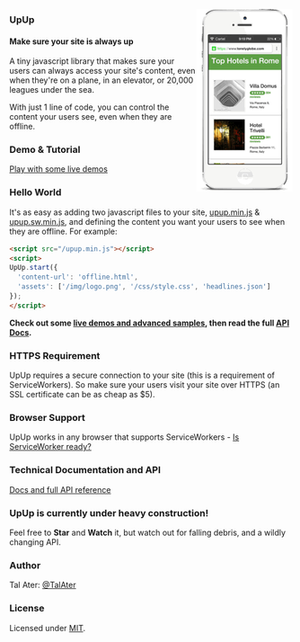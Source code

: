 <a href="https://www.talater.com/upup"><img align="right" src="demo/img/upup-readme.gif" alt="Offline-First with UpUp"></a>
### UpUp

#### Make sure your site is always up

A tiny javascript library that makes sure your users can always access your site's content, even when they're on a plane, in an elevator, or 20,000 leagues under the sea.

With just 1 line of code, you can control the content your users see, even when they are offline.

### Demo & Tutorial
[Play with some live demos](https://www.talater.com/upup)

### Hello World
It's as easy as adding two javascript files to your site, [upup.min.js](https://raw.githubusercontent.com/TalAter/UpUp/master/dist/upup.min.js) & [upup.sw.min.js](https://raw.githubusercontent.com/TalAter/UpUp/master/dist/upup.sw.min.js), and defining the content you want your users to see when they are offline.
For example:
````html
<script src="/upup.min.js"></script>
<script>
UpUp.start({
  'content-url': 'offline.html',
  'assets': ['/img/logo.png', '/css/style.css', 'headlines.json']
});
</script>
````
**Check out some [live demos and advanced samples](https://www.talater.com/upup), then read the full [API Docs](https://github.com/TalAter/UpUp/blob/master/docs/README.md).**

### HTTPS Requirement
UpUp requires a secure connection to your site (this is a requirement of ServiceWorkers). So make sure your users visit your site over HTTPS (an SSL certificate can be as cheap as $5).

### Browser Support
UpUp works in any browser that supports ServiceWorkers - [Is ServiceWorker ready?](https://jakearchibald.github.io/isserviceworkerready/)

### Technical Documentation and API
[Docs and full API reference](https://github.com/TalAter/UpUp/blob/master/docs/README.md)

### UpUp is currently under heavy construction!
Feel free to **Star** and **Watch** it, but watch out for falling debris, and a wildly changing API.

### Author
Tal Ater: [@TalAter](https://twitter.com/TalAter)

### License
Licensed under [MIT](https://github.com/TalAter/annyang/blob/master/LICENSE).
